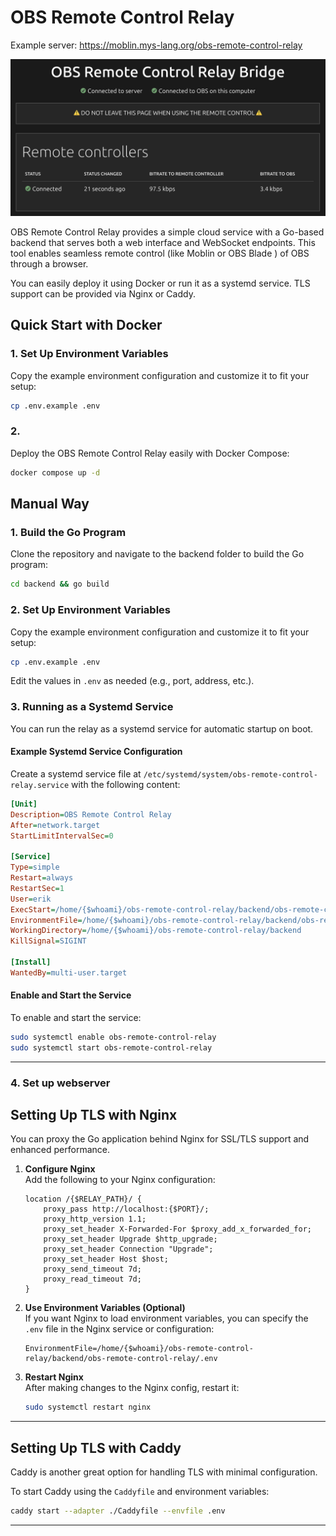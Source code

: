 
# OBS Remote Control Relay

Example server: https://moblin.mys-lang.org/obs-remote-control-relay

<img src="screenshot.png">

OBS Remote Control Relay provides a simple cloud service with a Go-based backend that serves both a web interface and WebSocket endpoints. This tool enables seamless remote control (like Moblin or OBS Blade ) of OBS through a browser.

You can easily deploy it using Docker or run it as a systemd service. TLS support can be provided via Nginx or Caddy.



## Quick Start with Docker
### 1. Set Up Environment Variables

Copy the example environment configuration and customize it to fit your setup:

```bash
cp .env.example .env
```

### 2.
Deploy the OBS Remote Control Relay easily with Docker Compose:

```bash
docker compose up -d
```


## Manual Way

### 1. Build the Go Program

Clone the repository and navigate to the backend folder to build the Go program:

```bash
cd backend && go build
```

### 2. Set Up Environment Variables

Copy the example environment configuration and customize it to fit your setup:

```bash
cp .env.example .env
```

Edit the values in `.env` as needed (e.g., port, address, etc.).

### 3. Running as a Systemd Service

You can run the relay as a systemd service for automatic startup on boot.

#### Example Systemd Service Configuration

Create a systemd service file at `/etc/systemd/system/obs-remote-control-relay.service` with the following content:

```ini
[Unit]
Description=OBS Remote Control Relay
After=network.target
StartLimitIntervalSec=0

[Service]
Type=simple
Restart=always
RestartSec=1
User=erik
ExecStart=/home/{$whoami}/obs-remote-control-relay/backend/obs-remote-control-relay -address localhost:9999
EnvironmentFile=/home/{$whoami}/obs-remote-control-relay/backend/obs-remote-control-relay/.env
WorkingDirectory=/home/{$whoami}/obs-remote-control-relay/backend
KillSignal=SIGINT

[Install]
WantedBy=multi-user.target
```

#### Enable and Start the Service

To enable and start the service:

```bash
sudo systemctl enable obs-remote-control-relay
sudo systemctl start obs-remote-control-relay
```

---
### 4. Set up webserver

## Setting Up TLS with Nginx

You can proxy the Go application behind Nginx for SSL/TLS support and enhanced performance.

1. **Configure Nginx**  
   Add the following to your Nginx configuration:

   ```nginx
   location /{$RELAY_PATH}/ {
       proxy_pass http://localhost:{$PORT}/;
       proxy_http_version 1.1;
       proxy_set_header X-Forwarded-For $proxy_add_x_forwarded_for;
       proxy_set_header Upgrade $http_upgrade;
       proxy_set_header Connection "Upgrade";
       proxy_set_header Host $host;
       proxy_send_timeout 7d;
       proxy_read_timeout 7d;
   }
   ```

2. **Use Environment Variables (Optional)**  
   If you want Nginx to load environment variables, you can specify the `.env` file in the Nginx service or configuration:

   ```nginx
   EnvironmentFile=/home/{$whoami}/obs-remote-control-relay/backend/obs-remote-control-relay/.env
   ```

3. **Restart Nginx**  
   After making changes to the Nginx config, restart it:

   ```bash
   sudo systemctl restart nginx
   ```

---

## Setting Up TLS with Caddy

Caddy is another great option for handling TLS with minimal configuration. 

To start Caddy using the `Caddyfile` and environment variables:

```bash
caddy start --adapter ./Caddyfile --envfile .env
```

---
